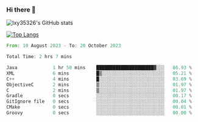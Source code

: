 ### Hi there 👋

<!--
**lxy35326/lxy35326** is a ✨ _special_ ✨ repository because its `README.md` (this file) appears on your GitHub profile.

Here are some ideas to get you started:

- 🔭 I’m currently working on ...
- 🌱 I’m currently learning ...
- 👯 I’m looking to collaborate on ...
- 🤔 I’m looking for help with ...
- 💬 Ask me about ...
- 📫 How to reach me: ...
- 😄 Pronouns: ...
- ⚡ Fun fact: ...
-->

![lxy35326's GitHub stats](https://github-readme-stats.vercel.app/api?username=lxy35326&show_icons=true)

[![Top Langs](https://github-readme-stats.vercel.app/api/top-langs/?username=anuraghazra&layout=compact)](https://github.com/anuraghazra/github-readme-stats)

<!--START_SECTION:waka-->

```rust
From: 10 August 2023 - To: 20 October 2023

Total Time: 2 hrs 7 mins

Java             1 hr 50 mins    █████████████████████▓░░░   86.93 %
XML              6 mins          █▒░░░░░░░░░░░░░░░░░░░░░░░   05.21 %
C++              4 mins          █░░░░░░░░░░░░░░░░░░░░░░░░   03.69 %
ObjectiveC       2 mins          ▒░░░░░░░░░░░░░░░░░░░░░░░░   01.97 %
C                2 mins          ▒░░░░░░░░░░░░░░░░░░░░░░░░   01.97 %
Gradle           0 secs          ░░░░░░░░░░░░░░░░░░░░░░░░░   00.17 %
GitIgnore file   0 secs          ░░░░░░░░░░░░░░░░░░░░░░░░░   00.04 %
CMake            0 secs          ░░░░░░░░░░░░░░░░░░░░░░░░░   00.01 %
Groovy           0 secs          ░░░░░░░░░░░░░░░░░░░░░░░░░   00.00 %
```

<!--END_SECTION:waka-->
